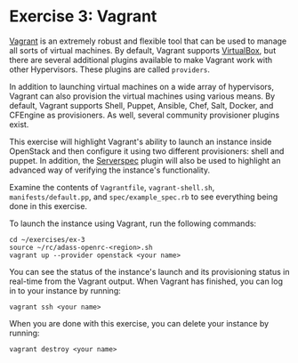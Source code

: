 Exercise 3: Vagrant
===================

[Vagrant](http://www.vagrantup.com/) is an extremely robust and flexible tool that can be used to manage all sorts of virtual machines. By default, Vagrant supports [VirtualBox](https://www.virtualbox.org/), but there are several additional plugins available to make Vagrant work with other Hypervisors. These plugins are called `providers`.

In addition to launching virtual machines on a wide array of hypervisors, Vagrant can also provision the virtual machines using various means. By default, Vagrant supports Shell, Puppet, Ansible, Chef, Salt, Docker, and CFEngine as provisioners. As well, several community provisioner plugins exist.

This exercise will highlight Vagrant's ability to launch an instance inside OpenStack and then configure it using two different provisioners: shell and puppet. In addition, the [Serverspec](http://serverspec.org/) plugin will also be used to highlight an advanced way of verifying the instance's functionality.

Examine the contents of `Vagrantfile`, `vagrant-shell.sh`, `manifests/default.pp`, and `spec/example_spec.rb` to see everything being done in this exercise.

To launch the instance using Vagrant, run the following commands:

    cd ~/exercises/ex-3
    source ~/rc/adass-openrc-<region>.sh
    vagrant up --provider openstack <your name>

You can see the status of the instance's launch and its provisioning status in real-time from the Vagrant output. When Vagrant has finished, you can log in to your instance by running:

    vagrant ssh <your name>

When you are done with this exercise, you can delete your instance by running:

    vagrant destroy <your name>
